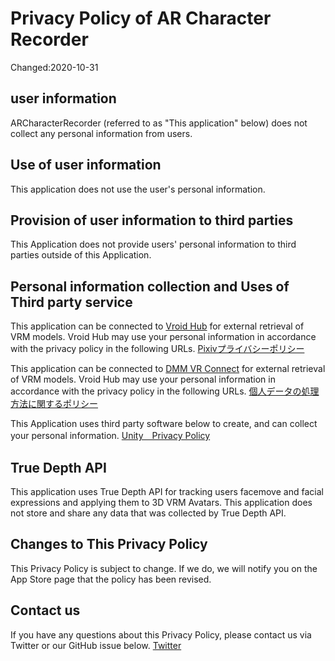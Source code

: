 # Privacy Policy of AR Character Recorder
Changed:2020-10-31

## user information
ARCharacterRecorder (referred to as "This application" below) does not collect any personal information from users.


## Use of user information
This application does not use the user's personal information.


## Provision of user information to third parties
This Application does not provide users' personal information to third parties outside of this Application.

## Personal information collection and Uses of Third party service
This application can be connected to [Vroid Hub](https://hub.vroid.com/) for external retrieval of VRM models.
Vroid Hub may use your personal information in accordance with the privacy policy in the following URLs.
[Pixivプライバシーポリシー](https://policies.pixiv.net/#privacy)


This application can be connected to [DMM VR Connect](https://connect.vrlab.dmm.com/) for external retrieval of VRM models.
Vroid Hub may use your personal information in accordance with the privacy policy in the following URLs.
[個人データの処理方法に関するポリシー](https://connect.vrlab.dmm.com/support/privacy/)


This Application uses third party software below to create, and can collect your personal information.
 [Unity　Privacy Policy](https://unity3d.com/legal/privacy-policy)

## True Depth API
This application uses True Depth API for tracking users facemove and facial expressions and applying them to 3D VRM Avatars.
This application does not store and share any data that was collected by True Depth API.


## Changes to This Privacy Policy
This Privacy Policy is subject to change. If we do, we will notify you on the App Store page that the policy has been revised.

## Contact us
If you have any questions about this Privacy Policy, please contact us via Twitter or our GitHub issue below.
[Twitter](https://twitter.com/kitututuk_games)
